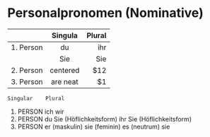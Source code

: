 # Personalpronomen (Nominative)

|               | Singula       | Plural|
| ------------- |:-------------:| -----:|
| 1. Person     | du            | ihr   |
|               | Sie           | Sie   |
| 2. Person     | centered      |   $12 |
| 3. Person     | are neat      |    $1 |



	Singular	Plural
1. PERSON	ich	wir
2. PERSON	du
Sie (Höflichkeitsform)	ihr
Sie (Höflichkeitsform)
3. PERSON	er (maskulin)
sie (feminin)
es (neutrum)
sie
